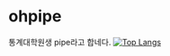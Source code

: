# ohpipe

통계대학원생 pipe라고 합네다.
[![Top Langs](https://github-readme-stats.vercel.app/api/top-langs/?username=delay-100&layout=compact)](https://github.com/ohpipe/github-readme-stats)
